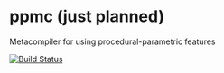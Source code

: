 # ppmc (just planned)
Metacompiler for using procedural-parametric features

[![Build Status](https://travis-ci.org/kpdev/ppmc.svg?branch=master)](https://travis-ci.org/kpdev/ppmc)
